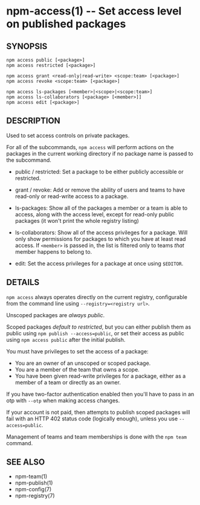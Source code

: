 npm-access(1) -- Set access level on published packages
=======================================================

## SYNOPSIS

    npm access public [<package>]
    npm access restricted [<package>]

    npm access grant <read-only|read-write> <scope:team> [<package>]
    npm access revoke <scope:team> [<package>]

    npm access ls-packages [<member>|<scope>|<scope:team>]
    npm access ls-collaborators [<package> [<member>]]
    npm access edit [<package>]

## DESCRIPTION

Used to set access controls on private packages.

For all of the subcommands, `npm access` will perform actions on the packages
in the current working directory if no package name is passed to the
subcommand.

* public / restricted:
  Set a package to be either publicly accessible or restricted.

* grant / revoke:
  Add or remove the ability of users and teams to have read-only or read-write
  access to a package.

* ls-packages:
  Show all of the packages a member or a team is able to access, along with the
  access level, except for read-only public packages (it won't print the whole
  registry listing)

* ls-collaborators:
  Show all of the access privileges for a package. Will only show permissions
  for packages to which you have at least read access. If `<member>` is passed in,
  the list is filtered only to teams _that_ member happens to belong to.

* edit:
  Set the access privileges for a package at once using `$EDITOR`.

## DETAILS

`npm access` always operates directly on the current registry, configurable
from the command line using `--registry=<registry url>`.

Unscoped packages are *always public*.

Scoped packages *default to restricted*, but you can either publish them as
public using `npm publish --access=public`, or set their access as public using
`npm access public` after the initial publish.

You must have privileges to set the access of a package:

* You are an owner of an unscoped or scoped package.
* You are a member of the team that owns a scope.
* You have been given read-write privileges for a package, either as a member
  of a team or directly as an owner.

If you have two-factor authentication enabled then you'll have to pass in an
otp with `--otp` when making access changes.

If your account is not paid, then attempts to publish scoped packages will fail
with an HTTP 402 status code (logically enough), unless you use
`--access=public`.

Management of teams and team memberships is done with the `npm team` command.

## SEE ALSO

* npm-team(1)
* npm-publish(1)
* npm-config(7)
* npm-registry(7)
